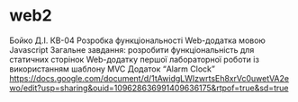 # web2
Бойко Д.І. КВ-04 Розробка функціональності Web-додатка мовою Javascript Загальне завдання: розробити функціональність для статичних сторінок Web-додатку першої лабораторної роботи із використанням шаблону MVC Додаток “Alarm Clock”
https://docs.google.com/document/d/1tAwidgLWIzwrtsEh8xrVc0uwetVA2ewo/edit?usp=sharing&ouid=109628636991409636175&rtpof=true&sd=true
